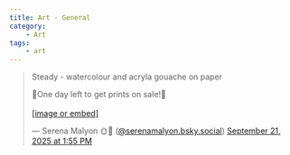 ```yaml
---
title: Art - General
category:
    - Art
tags:
    - art
---
```


<blockquote class="bluesky-embed" data-bluesky-uri="at://did:plc:dk5qh55sdty3yjl7z6u3sxfo/app.bsky.feed.post/3lzehni6utk27" data-bluesky-cid="bafyreictrfu5wuklhxere7sp2oimjh3fecgtaqjsun5qgemzaxrjphixsm" data-bluesky-embed-color-mode="dark"><p lang="en">Steady - watercolour and acryla gouache on paper

💙One day left to get prints on saIe!💙<br><br><a href="https://bsky.app/profile/did:plc:dk5qh55sdty3yjl7z6u3sxfo/post/3lzehni6utk27?ref_src=embed">[image or embed]</a></p>&mdash; Serena Malyon 🌞🌛 (<a href="https://bsky.app/profile/did:plc:dk5qh55sdty3yjl7z6u3sxfo?ref_src=embed">@serenamalyon.bsky.social</a>) <a href="https://bsky.app/profile/did:plc:dk5qh55sdty3yjl7z6u3sxfo/post/3lzehni6utk27?ref_src=embed">September 21, 2025 at 1:55 PM</a></blockquote>
<script async src="https://embed.bsky.app/static/embed.js" charset="utf-8"></script>